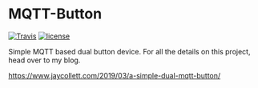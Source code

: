 # MQTT-Button
[![Travis](https://img.shields.io/travis/com/jaycollett/MQTT-Button?style=for-the-badge)](https://travis-ci.com/github/jaycollett) [![license](https://img.shields.io/github/license/jaycollett/MQTT-Button.svg?style=for-the-badge)](https://travis-ci.com/github/jaycollett/blob/master/LICENSE)

Simple MQTT based dual button device. For all the details on this project, head over to my blog. 

https://www.jaycollett.com/2019/03/a-simple-dual-mqtt-button/
